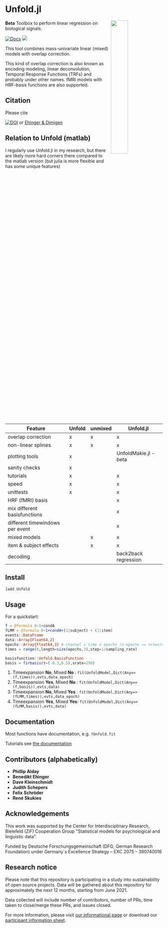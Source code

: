 # Unfold.jl

<img align="right" width="33%" src="https://www.unfoldtoolbox.org/_images/unfold_800x377.png">



**Beta** Toolbox to perform linear regression on biological signals. 


[![Docs](https://img.shields.io/badge/docs-dev-blue.svg)](https://unfoldtoolbox.github.io/Unfold.jl/dev)
![](https://github.com/unfoldtoolbox/Unfold.jl/workflows/CI/badge.svg)

This tool combines mass-univariate linear (mixed) models with overlap correction.

This kind of overlap correction is also known as encoding modeling, linear deconvolution, Temporal Response Functions (TRFs) and probably under other names. fMRI models with HRF-basis functions are also supported.

## Citation
Please cite

[![DOI](https://zenodo.org/badge/DOI/10.5281/zenodo.6423476.svg)](https://doi.org/10.5281/zenodo.6423476) or [Ehinger & Dimigen](https://peerj.com/articles/7838/)

## Relation to Unfold (matlab)
I regularly use Unfold.jl in my research, but there are likely more hard corners there compared to the matlab version (but julia is more flexible and has some unique features)

| Feature                 | Unfold | unmixed | Unfold.jl |
|-------------------------|--------|---------|-----------|
| overlap correction      | x      | x       | x         |
| non-linear splines      | x      | x       | x         |
| plotting tools          | x      |         | UnfoldMakie.jl - beta        |
| sanity checks           | x      |         |           |
| tutorials               | x      |         | x       |
| speed                   | x      |         | x         |
| unittests               | x      |         | x         |
| HRF (fMRI) basis        |        |         | x         |
| mix different basisfunctions      |        |         | x         |
| different timewindows per event   |        |         | x         |
| mixed models            |        | x       | x         |
| item & subject effects  |        | x       | x         |
| decoding  |        |        | back2back regression         |

## Install
```julia
]add Unfold
```

## Usage
For a quickstart:

```julia
f = @formula 0~1+condA
fLMM = @formula 0~1+condA+(1|subject) + (1|item)
events::DataFrame
data::Array{Float64,2}
epochs::Array{Float64,3} # channel x time x epochs (n-epochs == nrows(events))
times = range(0,length=size(epochs,3),step=1/sampling_rate)

basisfunction::Unfold.BasisFunction
basis = firbasis(τ=(-0.3,0.5),srate=250)
```


1. Timeexpansion **No**, Mixed **No**  : `fit(UnfoldModel,Dict(Any=>(f,times)),evts,data_epoch)`
1. Timeexpansion **Yes**, Mixed **No** : `fit(UnfoldModel,Dict(Any=>(f,basis)),evts,data)`
1. Timeexpansion **No**, Mixed **Yes** : `fit(UnfoldModel,Dict(Any=>(fLMM,times)),evts,data_epoch)`
1. Timeexpansion **Yes**, Mixed **Yes**: `fit(UnfoldModel,Dict(Any=>(fLMM,basis)),evts,data)`


## Documentation
Most functions have documentation, e.g. `?Unfold.fit`

Tutorials see [the documentation](https://unfoldtoolbox.github.io/Unfold.jl/dev/)



## Contributors (alphabetically)
- **Phillip Alday**
- **Benedikt Ehinger**
- **Dave Kleinschmidt**
- **Judith Schepers**
- **Felix Schröder**
- **René Skukies**


## Acknowledgements
This work was supported by the Center for Interdisciplinary Research, Bielefeld (ZiF) Cooperation Group "Statistical models for psychological and linguistic data".

Funded by Deutsche Forschungsgemeinschaft (DFG, German Research Foundation) under Germany´s Excellence Strategy – EXC 2075 – 390740016

## Research notice
Please note that this repository is participating in a study into sustainability
 of open source projects. Data will be gathered about this repository for
 approximately the next 12 months, starting from June 2021.

Data collected will include number of contributors, number of PRs, time taken to
 close/merge these PRs, and issues closed.

For more information, please visit
[our informational page](https://sustainable-open-science-and-software.github.io/) or download our [participant information sheet](https://sustainable-open-science-and-software.github.io/assets/PIS_sustainable_software.pdf).
